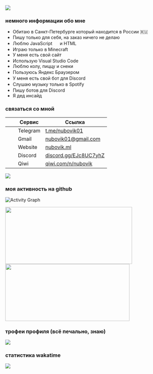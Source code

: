 <img src="https://cdn.discordapp.com/attachments/939337526345338911/944632921946464266/dsa.png">

### немного информации обо мне
- Обитаю в Санкт-Петербурге который находится в России 🇷🇺
- Пишу только для себя, на заказ ничего не делаю
- Люблю JavaScript <img src="https://nubovik.ml/icons/JavaScript.png" height="16px"> и HTML <img src="https://nubovik.ml/icons/html5.png" height="16px">
- Играю только в Minecraft <img src="https://nubovik.ml/icons/Minecraft.gif" height="16px">
- У меня есть свой сайт
- Использую Visual Studio Code <img src="https://nubovik.ml/icons/VSC.png" height="16px">
- Люблю колу, пиццу и снеки
- Пользуюсь Яндекс Браузером <img src="https://nubovik.ml/icons/Yandex_Browser.png" height="16px">
- У меня есть свой бот для Discord <img src="https://flameout.gq/files/images/icon.png" height="16px">
- Слушаю музыку только в Spotify <img src="https://cdn.discordapp.com/attachments/939337526345338911/944754470007488573/Spotify-white.png" height="16px">
- Пишу ботов для Discord <img src="https://nubovik.ml/icons/Discord.png" height="16px">
- Я дед инсайд

### связаться со мной
|                |     Сервис     |     Ссылка     |
|:--------------:|----------------|----------------|
| <img src="https://nubovik.ml/icons/Telegram.png" height="16px"> | Telegram | <a href="https://t.me/nubovik01">t.me/nubovik01</a> |
| <img src="https://nubovik.ml/icons/Gmail.png" height="16px"> | Gmail | <a href="mailto:nubovik01@gmail.com">nubovik01@gmail.com</a> |
| <img src="https://nubovik.ml/files/images/icon.png" height="16px"> | Website | <a href="https://nubovik.ml">nubovik.ml</a> |
| <img src="https://nubovik.ml/icons/Discord.png" height="16px"> | Discord | <a href="https://discord.gg/EJc8UC7yhZ">discord.gg/EJc8UC7yhZ</a> |
|  | Qiwi | <a href="https://qiwi.com/n/nubovik">qiwi.com/n/nubovik</a> |

<div>
  <a href="https://discord.gg/EJc8UC7yhZ">
    <img src="https://invidget.switchblade.xyz/EJc8UC7yhZ">
  </a>
</div>

### моя активность на github
![Activity Graph](https://activity-graph.herokuapp.com/graph?username=nubovik01&theme=github)

<div>
  <img height="180em" width="400em" src="https://github-readme-stats.vercel.app/api?username=nubovik01&count_private=true&show_icons=true&theme=github_dark&locale=ru"/>
  <img height="180em" width="392em" src="https://github-readme-stats.vercel.app/api/top-langs/?username=nubovik01&langs_count=6&layout=compact&theme=github_dark"/>
</div>

### трофеи профиля (всё печально, знаю)
<img src="https://github-profile-trophy.vercel.app/?username=nubovik01&column=3&theme=onedark"/>

### статистика wakatime
<div>
  <img src="https://github-readme-stats.vercel.app/api/wakatime?username=nubovik&theme=github_dark&locale=ru"/>
</div>
